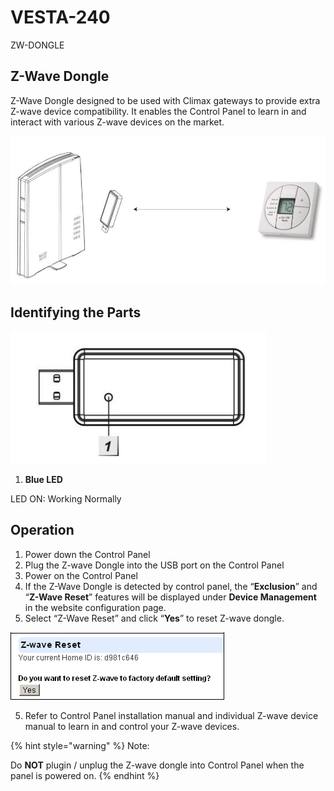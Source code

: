 # VESTA-240

ZW-DONGLE

## **Z-Wave Dongle**

Z-Wave Dongle designed to be used with Climax gateways to provide extra Z-wave device compatibility. It enables the Control Panel to learn in and interact with various Z-wave devices on the market.

![](<.gitbook/assets/0 (104).jpeg>)

## **Identifying the Parts**

![](<.gitbook/assets/1 (91).jpeg>)

1. **Blue LED**

LED ON: Working Normally

## **Operation**

1. Power down the Control Panel
2. Plug the Z-wave Dongle into the USB port on the Control Panel
3. Power on the Control Panel
4. If the Z-Wave Dongle is detected by control panel, the “**Exclusion**” and “**Z-Wave Reset**” features will be displayed under **Device Management** in the website configuration page.
5. Select “Z-Wave Reset” and click “**Yes**” to reset Z-wave dongle.

![](<.gitbook/assets/2 (85).png>)

5. Refer to Control Panel installation manual and individual Z-wave device manual to learn in and control your Z-wave devices.

{% hint style="warning" %}
Note:

Do **NOT** plugin / unplug the Z-wave dongle into Control Panel when the panel is powered on.
{% endhint %}

